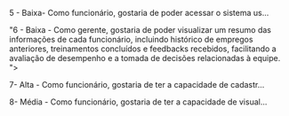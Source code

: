 <span class="labelContent floatMarginLeft" title="5 - Baixa- Como funcionário, gostaria de poder acessar o sistema usando minhas credenciais exclusivas, permitindo que eu visualize minhas informações pessoais e atualize-as quando necessário.	">5 - Baixa- Como funcionário, gostaria de poder acessar o sistema us...</span>

"6 - Baixa - Como gerente, gostaria de poder visualizar um resumo das informações de cada funcionário, incluindo histórico de empregos anteriores, treinamentos concluídos e feedbacks recebidos, facilitando a avaliação de desempenho e a tomada de decisões relacionadas à equipe.	">

<span class="labelContent floatMarginLeft" title="7- Alta - Como funcionário, gostaria de ter a capacidade de cadastrar novas atividades no sistema do clube recreativo, fornecendo informações como nome da atividade, descrição, faixa etária indicada, níveis de habilidade, turmas e horários disponíveis incluindo dias da semana e horários de início e término das aulas.	">7- Alta - Como funcionário, gostaria de ter a capacidade de cadastr...</span>

<span class="labelContent floatMarginLeft" title="8- Média - Como funcionário, gostaria de ter a capacidade de visualizar todas as atividades cadastradas no sistema, permitindo uma visão geral das opções disponíveis para os associados.	">8- Média - Como funcionário, gostaria de ter a capacidade de visual...</span>